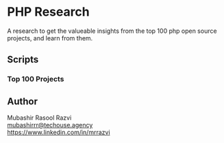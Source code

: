 # PHP Research

A research to get the valueable insights from the top 100 php open source projects, and learn from them.

## Scripts

### Top 100 Projects

## Author

Mubashir Rasool Razvi\
mubashirrr@techouse.agency\
https://www.linkedin.com/in/mrrazvi
